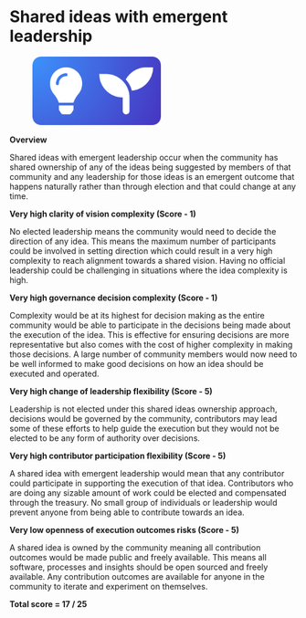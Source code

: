 # Shared ideas with emergent leadership

<div align="left">

<figure><img src="../../.gitbook/assets/shared-idea-with-emergent-leadership.png" alt="" width="225"><figcaption></figcaption></figure>

</div>



**Overview**

Shared ideas with emergent leadership occur when the community has shared ownership of any of the ideas being suggested by members of that community and any leadership for those ideas is an emergent outcome that happens naturally rather than through election and that could change at any time.



**Very high clarity of vision complexity (Score - 1)**

No elected leadership means the community would need to decide the direction of any idea. This means the maximum number of participants could be involved in setting direction which could result in a very high complexity to reach alignment towards a shared vision. Having no official leadership could be challenging in situations where the idea complexity is high.



**Very high governance decision complexity (Score - 1)**

Complexity would be at its highest for decision making as the entire community would be able to participate in the decisions being made about the execution of the idea. This is effective for ensuring decisions are more representative but also comes with the cost of higher complexity in making those decisions. A large number of community members would now need to be well informed to make good decisions on how an idea should be executed and operated.



**Very high change of leadership flexibility (Score - 5)**

Leadership is not elected under this shared ideas ownership approach, decisions would be governed by the community, contributors may lead some of these efforts to help guide the execution but they would not be elected to be any form of authority over decisions.



**Very high contributor participation flexibility (Score - 5)**

A shared idea with emergent leadership would mean that any contributor could participate in supporting the execution of that idea. Contributors who are doing any sizable amount of work could be elected and compensated through the treasury. No small group of individuals or leadership would prevent anyone from being able to contribute towards an idea.



**Very low openness of execution outcomes risks (Score - 5)**

A shared idea is owned by the community meaning all contribution outcomes would be made public and freely available. This means all software, processes and insights should be open sourced and freely available. Any contribution outcomes are available for anyone in the community to iterate and experiment on themselves.



**Total score = 17 / 25**
